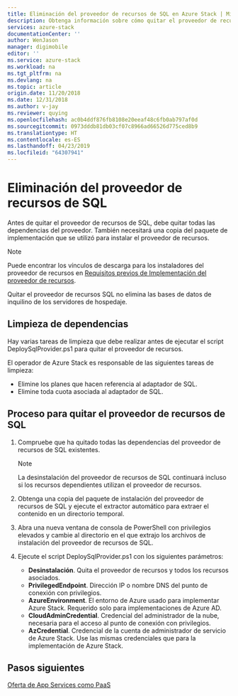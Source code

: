```yaml
---
title: Eliminación del proveedor de recursos de SQL en Azure Stack | Microsoft Docs
description: Obtenga información sobre cómo quitar el proveedor de recursos de SQL de la implementación de Azure Stack.
services: azure-stack
documentationCenter: ''
author: WenJason
manager: digimobile
editor: ''
ms.service: azure-stack
ms.workload: na
ms.tgt_pltfrm: na
ms.devlang: na
ms.topic: article
origin.date: 11/20/2018
ms.date: 12/31/2018
ms.author: v-jay
ms.reviewer: quying
ms.openlocfilehash: ac0b4ddf876fb8108e20eeaf48c6fb0ab797af0d
ms.sourcegitcommit: 0973dddb81db03cf07c8966ad66526d775ced8b9
ms.translationtype: HT
ms.contentlocale: es-ES
ms.lasthandoff: 04/23/2019
ms.locfileid: "64307941"
---
```

# <a name="remove-the-sql-resource-provider"></a>Eliminación del proveedor de recursos de SQL

Antes de quitar el proveedor de recursos de SQL, debe quitar todas las dependencias del proveedor. También necesitará una copia del paquete de implementación que se utilizó para instalar el proveedor de recursos.

> [!NOTE]
> Puede encontrar los vínculos de descarga para los instaladores del proveedor de recursos en [Requisitos previos de Implementación del proveedor de recursos](./azure-stack-sql-resource-provider-deploy.md#prerequisites).

Quitar el proveedor de recursos SQL no elimina las bases de datos de inquilino de los servidores de hospedaje.

## <a name="dependency-cleanup"></a>Limpieza de dependencias

Hay varias tareas de limpieza que debe realizar antes de ejecutar el script DeploySqlProvider.ps1 para quitar el proveedor de recursos.

El operador de Azure Stack es responsable de las siguientes tareas de limpieza:

* Elimine los planes que hacen referencia al adaptador de SQL.
* Elimine toda cuota asociada al adaptador de SQL.

## <a name="to-remove-the-sql-resource-provider"></a>Proceso para quitar el proveedor de recursos de SQL

1. Compruebe que ha quitado todas las dependencias del proveedor de recursos de SQL existentes.

   > [!NOTE]
   > La desinstalación del proveedor de recursos de SQL continuará incluso si los recursos dependientes utilizan el proveedor de recursos.
  
2. Obtenga una copia del paquete de instalación del proveedor de recursos de SQL y ejecute el extractor automático para extraer el contenido en un directorio temporal.

3. Abra una nueva ventana de consola de PowerShell con privilegios elevados y cambie al directorio en el que extrajo los archivos de instalación del proveedor de recursos de SQL.

4. Ejecute el script DeploySqlProvider.ps1 con los siguientes parámetros:

    * **Desinstalación**. Quita el proveedor de recursos y todos los recursos asociados.
    * **PrivilegedEndpoint**. Dirección IP o nombre DNS del punto de conexión con privilegios.
    * **AzureEnvironment**. El entorno de Azure usado para implementar Azure Stack. Requerido solo para implementaciones de Azure AD.
    * **CloudAdminCredential**. Credencial del administrador de la nube, necesaria para el acceso al punto de conexión con privilegios.
    * **AzCredential**. Credencial de la cuenta de administrador de servicio de Azure Stack. Use las mismas credenciales que para la implementación de Azure Stack.

## <a name="next-steps"></a>Pasos siguientes

[Oferta de App Services como PaaS](azure-stack-app-service-overview.md)
